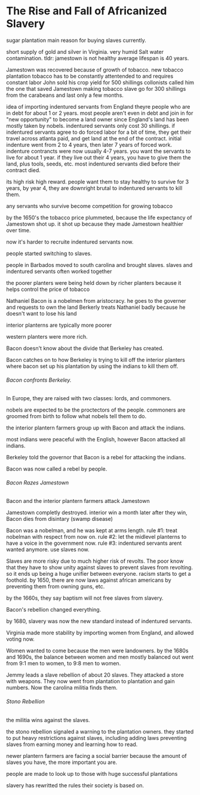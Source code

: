 # The Rise and Fall of Africanized Slavery
sugar plantation main reason for buying slaves currently.

short supply of gold and silver in Virginia.
very humid
Salt water contamination.
tldr: jamestown is not healthy
average lifespan is 40 years.

Jamestown was recovered because of growth of tobacco.
new tobacco plantation 
tobacco has to be constantly attentended to and requires constant labor
John sold his crop yield for 500 shillings
collonists called him the one that saved Jamestown making tobacco
slave go for 300 shillings from the carabeans and last only a few months. 

idea of importing indentured servants from England
theyre people who are in debt for about 1 or 2 years.
most people aren't even in debt and join in for "new opportunity" to become a land owner since England's land has been mostly taken by nobels.
indentured servants only cost 30 shillings.
if indentured servants agree to do forced labor for a bit of time, they get their travel across atlanta paid, and get land at the end of the contract. 
initial indenture went from 2 to 4 years, then later 7 years of forced work.
indenture contrancts were now usually 4-7 years.
you want the servants to live for about 1 year.
if they live out their 4 years, you have to give them the land, plus tools, seeds, etc.
most indentured servants died before their contract died.

its high risk high reward.
people want them to stay healthy to survive for 3 years, by year 4, they are downright brutal to indentured servants to kill them.

any servants who survive become competition for growing tobacco

by the 1650's the tobacco price plummeted, because the life expectancy of Jamestown shot up.
it shot up because they made Jamestown healthier over time. 

now it's harder to recruite indentured servants now. 

people started switching to slaves.

people in Barbados moved to south carolina and brought slaves.
slaves and indentured servants often worked together

the poorer planters were being held down by richer planters because it helps control the price of tobacco

Nathaniel Bacon is a nobelmen from aristocracy.
he goes to the governer and requests to own the land
Berkerly treats Nathaniel badly because he doesn't want to lose his land

interior planterns are typically more poorer

western planters were more rich.

Bacon doesn't know about the divide that Berkeley has created.

Bacon catches on to how Berkeley is trying to kill off the interior planters where bacon set up his plantation by using the indians to kill them off.

###### Bacon confronts Berkeley.

In Europe, they are raised with two classes: lords, and commoners.

nobels are expected to be the proctectors of the people.
commoners are groomed from birth to follow what nobels tell them to do.

the interior plantern farmers group up with Bacon and attack the indians.

most indians were peaceful with the English, however Bacon attacked all indians.

Berkeley told the governor that Bacon is a rebel for attacking the indians.

Bacon was now called a rebel by people.

###### Bacon Razes Jamestown

Bacon and the interior plantern farmers attack Jamestown

Jamestown completly destroyed.
interior win
a month later after they win, Bacon dies from disintary (swamp disease)


Bacon was a nobelman, and he was kept at arms length.
rule #1: treat nobelman with respect from now on.
rule #2: let the midlevel planterns to have a voice in the government now.
rule #3: indentured servants arent wanted anymore. use slaves now.

Slaves are more risky due to much higher risk of revolts.
The poor know that they have to show unity against slaves to prevent slaves from revolting. so it ends up being a huge unifier between everyone.
racism starts to get a foothold. by 1650, there are now laws against african americans by preventing them from owning guns, etc.

by the 1660s, they say baptism will not free slaves from slavery.

Bacon's rebellion changed everything.

by 1680, slavery was now the new standard instead of indentured servants.

Virginia made more stability by importing women from England, and allowed voting now.

Women wanted to come because the men were landowners.
by the 1680s and 1690s, the balance between women and men mostly balanced out
went from 9:1 men to women, to 9:8 men to women.

Jemmy leads a slave rebellion of about 20 slaves. They attacked a store with weapons.
They now went from plantation to plantation and gain numbers.
Now the carolina militia finds them.
###### Stono Rebellion
the militia wins against the slaves.

the stono rebellion signaled a warning to the plantation owners.
they started to put heavy restrictions against slaves, including adding laws preventing slaves from earning money and learning how to read. 

newer plantern farmers are facing a social barrier because the amount of slaves you have, the more important you are.

people are made to look up to those with huge successful plantations

slavery has rewritted the rules their society is based on.

